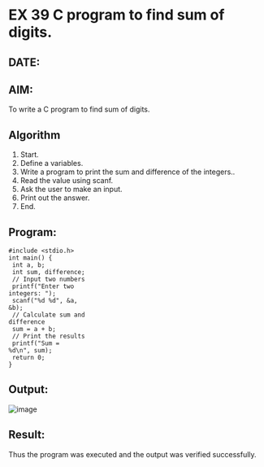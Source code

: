 # EX 39 C program to find sum of digits.
## DATE:
## AIM:
To write a C program to find sum of digits.

## Algorithm
1. Start.
2. Define a variables.
3. Write a program to print the sum and difference of the integers..
4. Read the value using scanf.
5. Ask the user to make an input.
6. Print out the answer.
7. End.
     

## Program:
```
#include <stdio.h>
int main() {
 int a, b;
 int sum, difference;
 // Input two numbers
 printf("Enter two 
integers: ");
 scanf("%d %d", &a, 
&b);
 // Calculate sum and 
difference
 sum = a + b;
 // Print the results
 printf("Sum = 
%d\n", sum);
 return 0;
}

```

## Output:

![image](https://github.com/user-attachments/assets/60e815a7-c7e3-4111-be9c-72c886a212a2)



## Result:
Thus the program was executed and the output was verified successfully.
